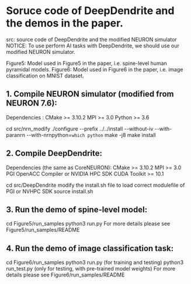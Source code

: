 # Soruce code of DeepDendrite and the demos in the paper.

src: source code of DeepDendrite and the modified NEURON simulator
NOTICE: To use perform AI tasks with DeepDendrite, we should use our modified NEURON simulator.

Figure5: Model used in Figure5 in the paper, i.e. spine-level human pyramidal models.
Figure6: Model used in Figure6 in the paper, i.e. image classification on MNIST dataset.

## 1. Compile NEURON simulator (modified from NEURON 7.6):
  Dependencies :
    CMake >= 3.10.2
    MPI >= 3.0
    Python >= 3.6

  cd src/nrn_modify
  ./configure --prefix ../../install --without-iv --with-paranrn --with-nrnpython=`which python`
  make -j8
  make install

## 2. Compile DeepDendrite:
  Dependencies (the same as CoreNEURON):
    CMake >= 3.10.2
    MPI >= 3.0
    PGI OpenACC Compiler or NVIDIA HPC SDK
    CUDA Toolkit >= 10.1
  
  cd src/DeepDendrite
  modify the install.sh file to load correct modulefile of PGI or NVHPC SDK
  source install.sh

## 3. Run the demo of spine-level model:
  cd Figure5/run_samples
  python3 run.py
  For more details please see Figure5/run_samples/README

## 4. Run the demo of image classification task:
  cd Figure6/run_samples
  python3 run.py (for training and testing)
  python3 run_test.py (only for testing, with pre-trained model weights) 
  For more details please see Figure6/run_samples/README
